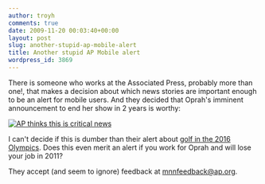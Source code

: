 ```yaml
---
author: troyh
comments: true
date: 2009-11-20 00:03:40+00:00
layout: post
slug: another-stupid-ap-mobile-alert
title: Another stupid AP Mobile alert
wordpress_id: 3869
---
```


There is someone who works at the Associated Press, probably more than one!, that makes a decision about which news stories are important enough to be an alert for mobile users. And they decided that Oprah's imminent announcement to end her show in 2 years is worthy:

[![AP thinks this is critical news](http://farm3.static.flickr.com/2475/4118700382_96135a13e5_o.jpg)](http://www.flickr.com/photos/troyh/4118700382/)

I can't decide if this is dumber than their alert about [golf in the 2016 Olympics](http://troyandgay.com/blog/2009/10/09/ap-mobile-notifications/). Does this even merit an alert if you work for Oprah and will lose your job in 2011?

They accept (and seem to ignore) feedback at [mnnfeedback@ap.org](mailto:mnnfeedback@ap.org).
